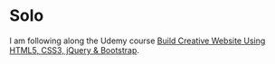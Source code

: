 # Solo

I am following along the Udemy course [Build Creative Website Using HTML5, CSS3, jQuery &
Bootstrap](https://www.udemy.com/build-creative-website-using-html5-css3-jquery-bootstrap).

